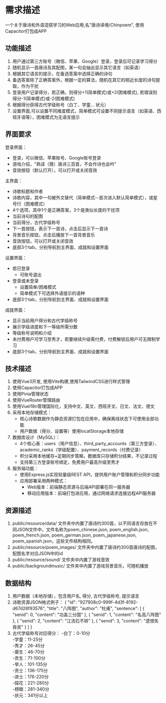 # 需求描述
一个关于唐诗和外语混搭学习的Web应用,名"唐诗译境/Chinpoem", 使用Capacitor打包成APP

## 功能描述
1. 用户通过第三方账号（微信、苹果、Google）登录，登录后可记录学习得分
2. 随机显示一首唐诗及其配图，某一句会抽出显示其它语言（如英语）
3. 根据其它语言的提示，在备选答案中选择正确的诗句
4. 备选答案除了正确答案外，根据一定的算法，随机在其它的相近长度的诗句提取，作为干扰
5. 登录用户记录得分，若正确，则得分+1(简单模式)或+2(困难模式), 若错误则得分-1(简单模式)或-2(困难模式)
6. 根据得分获得古代学级称号（白丁、学童... 状元）
7. 设置界面,可以设置不同难度模式，简单模式可设置不同提示语言（如英语、西班牙语等），困难模式为无语言提示
   
## 界面要求
登录界面：
- 登录，可以微信、苹果账号、Google账号登录
- 游戏介绍，"熟读（猜）唐诗三百首，不会作诗也会吟"
- 音效按钮（默认打开），可以打开或关闭音效

主界面：
- 诗歌标题和作者
- 诗歌内容，其中一句被外文替代（简单模式--首次进入默认简单模式），或星号行（困难模式）
- 4个选项，其中1个是正确答案，3个是类似长度的干扰项
- 当前诗句的配图
- 当前得分，古代学级称号
- 下一首按钮，表示下一首诗，点击后显示下一首诗
- 背景音乐按钮，点击后播放下一首背景音乐
- 音效按钮，可以打开或关闭音效
- 底部3个tab，分别导航到主界面、成就和设置界面

设置界面：
- 若已登录
  * 可账号退出
- 登录或未登录
  * 设置简单/困难模式
  * 简单模式下可选择外语提示的语种
- 底部3个tab，分别导航到主界面、成就和设置界面

成就界面：
- 显示当前用户得分和古代学级称号
- 展示学级进度和下一等级所需分数
- 等级称号说明和介绍
- 未付费用户可学习至秀才，若要继续升级需付费，付费解锁后用户可无限制学习
- 底部3个tab，分别导航到主界面、成就和设置界面
  
## 技术描述
1. 使用Vue3开发, 使用Vite构建,使用TailwindCSS进行样式管理
2. 使用Capacitor打包成APP
3. 使用Pinia管理状态
4. 使用VueRouter管理路由
5. 使用VueI18n管理国际化，支持中文、英文、西班牙文、日文、法文、德文
6. 采用本地存储模式：
   - 核心诗歌数据作为静态资源打包在应用中，确保离线状态下可使用全部功能
   - 用户数据（得分、设置等）使用localStorage本地存储
7. 数据库设计（MySQL）：
   - 4个核心表：users（用户信息）、third_party_accounts（第三方登录）、academic_ranks（学级配置）、payment_records（付费记录）
   - 积分采用本地缓存+定期同步策略，数据库只存储积分结果，不记录过程
   - 支持第三方登录账号绑定，免费用户最高升级至秀才
8. 服务端功能：
   - 使用Express.js实现轻量级REST API，提供用户账户管理和积分同步功能
   - 应用部署采用两种模式：
     * Web版本：前端静态资源与后端API部署在同一服务器
     * 移动应用版本：前端打包进应用，通过网络请求连接远程API服务器

## 资源描述
1. public/resource/data/ 文件夹中内置了唐诗约300首，以不同语言存放在不同JSON文件中，文件名称为poem_chinese.json, poem_english.json, poem_french.json, poem_german.json, poem_japanese.json, poem_spanish.json，这些文件结构相同。
2. public/resource/poem_images/ 文件夹中内置了唐诗约300首唐诗的配图，配图名字对应JSON中的id
3. public/resource/sound/ 文件夹中内置了游戏音效
4. public/backgroundmusic/ 文件夹中内置了游戏背景音乐，可随机播放

## 数据结构
1. 用户数据（本地存储），包含用户名, 得分, 古代学级称号, 提示语言
2. 诗歌资源JSON格式例子：
    {
        "id": "927908c0-999f-4d3f-8192-d67d28f93576",
        "title": "八阵图",
        "author": "杜甫",
        "sentence": [
            {
                "senid": 0,
                "content": "功盖三分国"
            },
            {
                "senid": 1,
                "content": "名高八阵图"
            },
            {
                "senid": 2,
                "content": "江流石不转"
            },
            {
                "senid": 3,
                "content": "遗恨失吞吴"
            }
        ]
    }
3. 古代学级称号对应得分：
-白丁：0-10分  
-学童：11-25分  
-秀才：26-45分  
-廪生：46-70分  
-贡生：71-100分  
-举人：101-135分  
-贡士：136-175分  
-进士：176-220分  
-探花：221-280分  
-榜眼：281-340分  
-状元：341分以上





